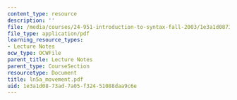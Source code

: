 ```yaml
---
content_type: resource
description: ''
file: /media/courses/24-951-introduction-to-syntax-fall-2003/1e3a1d0873ad7a05f32451088daa9c6e_ln5a_movement.pdf
file_type: application/pdf
learning_resource_types:
- Lecture Notes
ocw_type: OCWFile
parent_title: Lecture Notes
parent_type: CourseSection
resourcetype: Document
title: ln5a_movement.pdf
uid: 1e3a1d08-73ad-7a05-f324-51088daa9c6e
---
```

